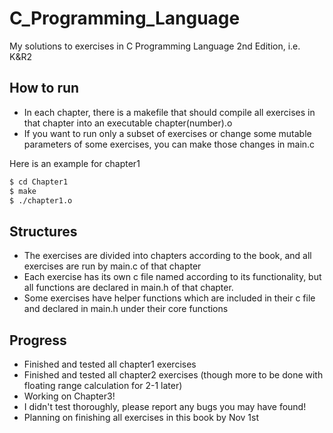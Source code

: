 # C_Programming_Language
My solutions to exercises in C Programming Language 2nd Edition, i.e. K&amp;R2

## How to run

* In each chapter, there is a makefile that should compile all exercises in that chapter into an executable chapter(number).o
* If you want to run only a subset of exercises or change some mutable parameters of some exercises, you can make those changes in main.c

Here is an example for chapter1

```bash
$ cd Chapter1
$ make
$ ./chapter1.o
```

## Structures

* The exercises are divided into chapters according to the book, and all exercises are run by main.c of that chapter
* Each exercise has its own c file named according to its functionality, but all functions are declared in main.h of that chapter.
* Some exercises have helper functions which are included in their c file and declared in main.h under their core functions

## Progress

* Finished and tested all chapter1 exercises
* Finished and tested all chapter2 exercises (though more to be done with floating range calculation for 2-1 later)
* Working on Chapter3!
* I didn't test thoroughly, please report any bugs you may have found!
* Planning on finishing all exercises in this book by Nov 1st
